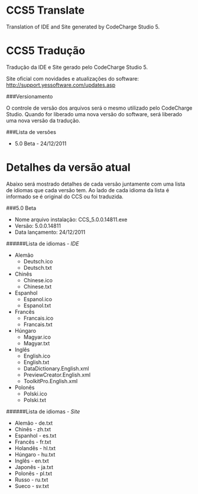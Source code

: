 CCS5 Translate
==============

Translation of IDE and Site generated by CodeCharge Studio 5.





CCS5 Tradução
==============

Tradução da IDE e Site gerado pelo CodeCharge Studio 5.

Site oficial com novidades e atualizações do software: http://support.yessoftware.com/updates.asp

###Versionamento

O controle de versão dos arquivos será o mesmo utilizado pelo CodeCharge Studio. Quando for liberado uma nova versão do software, será liberado uma nova versão da tradução.

###Lista de versões

* 5.0 Beta - 24/12/2011


Detalhes da versão atual
==============

Abaixo será mostrado detalhes de cada versão juntamente com uma lista de idiomas que cada versão tem. Ao lado de cada idioma da lista é informado se é original do CCS ou foi traduzida.

###5.0 Beta

* Nome arquivo instalação: CCS_5.0.0.14811.exe
* Versão: 5.0.0.14811
* Data lançamento: 24/12/2011

######Lista de idiomas - *IDE*
- Alemão
    - Deutsch.ico
    - Deutsch.txt
- Chinês
    - Chinese.ico
    - Chinese.txt
- Espanhol
    - Espanol.ico
    - Espanol.txt
- Francês
    - Francais.ico
    - Francais.txt
- Húngaro
    - Magyar.ico
    - Magyar.txt
- Inglês
    - English.ico
    - English.txt
    - DataDictionary.English.xml
    - PreviewCreator.English.xml
    - ToolkitPro.English.xml
- Polonês
    - Polski.ico
    - Polski.txt

######Lista de idiomas - *Site*
- Alemão - de.txt
- Chinês - zh.txt
- Espanhol - es.txt
- Francês - fr.txt
- Holandês - hl.txt
- Húngaro - hu.txt
- Inglês - en.txt
- Japonês - ja.txt
- Polonês - pl.txt
- Russo - ru.txt
- Sueco - sv.txt